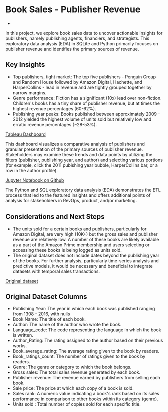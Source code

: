 # Book Sales - Publisher Revenue
-
In this project, we explore book sales data to uncover actionable insights for publishers, namely publishing agents, financiers, and strategists. This exploratory data analysis (EDA) in SQLite and Python primarily focuses on publisher revenue and identifies the primary sources of revenue. 

## Key Insights
* Top publishers, tight market: The top five publishers - Penguin Group and Random House followed by Amazon Digital, Hachette, and HarperCollins - lead in revenue and are tightly grouped together by narrow margins. 
* Genre performance: Fiction has a significant (10x) lead over non-fiction. Children's books has a tiny share of publisher revenue, but at times the highest revenue percentages (60-62%).
* Publishing year peaks: Books published between approximately 2009 - 2012 yielded the highest volume of units sold but relatively low and erratic revenue percentages (~28-53%).

[Tableau Dashboard](https://elakew.github.io/book_sales_analysis/)

This dashboard visualizes a comparative analysis of publishers and granular presentation of the primary sources of publisher revenue. Stakeholders may examine these trends and data points by utilizing the filters (publisher, publishing year, and author) and selecting various portions (for example, click the 2011 pubishing year bubble, HarperCollins bar, or a row in the author profile).

[Jupyter Notebook on Github](https://github.com/elakew/book_sales_analysis/blob/main/Book%20Sales%20Analysis_SQL.ipynb)

The Python and SQL exploratory data analysis (EDA) demonstrates the ETL process that led to the featured insights and offers additional points of analysis for stakeholders in RevOps, product, and/or marketing.

## Considerations and Next Steps
* The units sold for a certain books and publishers, particularly for Amazon Digital, are very high (10K+) but the gross sales and publisher revenue are relatively low. A number of these books are likely available as a part of the Amazon Prime membership and users selecting or accessing these books is being logged as units sold.
* The original dataset does not include dates beyond the publishing year of the books. For further analysis, particularly time-series analysis and predictive models, it would be necessary and beneficial to integrate datasets with temporal sales transactions.

[Original dataset](https://www.kaggle.com/datasets/thedevastator/books-sales-and-ratings)

## Original Dataset Columns
- Publishing Year: The year in which each book was published ranging from 1308 - 2016, with nulls
- Book Name: The title of each book.
- Author: The name of the author who wrote the book.
- Language_code: The code representing the language in which the book is written.
- Author_Rating: The rating assigned to the author based on their previous works.
- Book_average_rating: The average rating given to the book by readers.
- Book_ratings_count: The number of ratings given to the book by readers.
- Genre: The genre or category to which the book belongs.
- Gross sales: The total sales revenue generated by each book.
- Publisher revenue: The revenue earned by publishers from selling each book.
- Sale price: The price at which each copy of a book is sold.
- Sales rank: A numeric value indicating a book's rank based on its sales performance in comparison to other books within its category (genre).
- Units sold : Total number of copies sold for each specific title.
 
